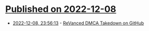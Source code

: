 # [Published on 2022-12-08](index.md)

* [2022-12-08, 23:56:13](https://news.ycombinator.com/item?id=33915554) - [ReVanced DMCA Takedown on GitHub](https://github.com/revanced/revanced-patches)
